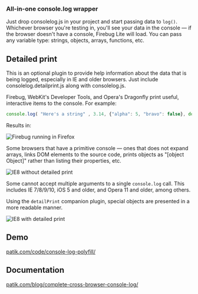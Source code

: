 ### All-in-one console.log wrapper

Just drop consolelog.js in your project and start passing data to `log()`. Whichever browser you're testing in, you'll see your data in the console &mdash; if the browser doesn't have a console, Firebug Lite will load. You can pass any variable type: strings, objects, arrays, functions, etc.

## Detailed print

This is an optional plugin to provide help information about the data that is being logged, especially in IE and older browsers. Just include consolelog.detailprint.js along with consolelog.js.

Firebug, WebKit's Developer Tools, and Opera's Dragonfly print useful, interactive items to the console. For example:

````js
console.log( "Here's a string" , 3.14, {"alpha": 5, "bravo": false}, document.getElementById('charlie'), new Date() );
````

Results in:

![Firebug running in Firefox](https://raw.github.com/cpatik/console.log-wrapper/master/demo/firebug.png)

Some browsers that have a primitive console &mdash; ones that does not expand arrays, links DOM elements to the source code, prints objects as "[object Object]" rather than listing their properties, etc.

![IE8 without detailed print](https://raw.github.com/cpatik/console.log-wrapper/master/demo/ie8-without-detail-print.png)

Some cannot accept multiple arguments to a single `console.log` call. This includes IE 7/8/9/10, iOS 5 and older, and Opera 11 and older, among others.

Using the `detailPrint` companion plugin, special objects are presented in a more readable manner.

![IE8 with detailed print](https://raw.github.com/cpatik/console.log-wrapper/master/demo/ie8-with-detail-print.png)

## Demo

[patik.com/code/console-log-polyfill/](http://cpatik.github.com/console.log-wrapper)

## Documentation

[patik.com/blog/complete-cross-browser-console-log/](http://patik.com/blog/complete-cross-browser-console-log)
